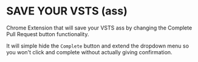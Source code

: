 # SAVE YOUR VSTS (ass)

Chrome Extension that will save your VSTS ass by changing the Complete Pull Request button functionality.

It will simple hide the `Complete` button and extend the dropdown menu so you won't click and complete without actually giving confirmation.

